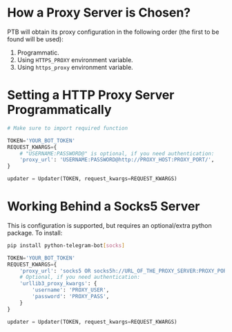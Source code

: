 # How a Proxy Server is Chosen?
PTB will obtain its proxy configuration in the following order (the first to be found will be used):
1. Programmatic.
2. Using `HTTPS_PROXY` environment variable.
3. Using `https_proxy` environment variable.

# Setting a HTTP Proxy Server Programmatically
```python
# Make sure to import required function

TOKEN='YOUR_BOT_TOKEN'
REQUEST_KWARGS={
    # "USERNAME:PASSWORD@" is optional, if you need authentication:
    'proxy_url': 'USERNAME:PASSWORD@http://PROXY_HOST:PROXY_PORT/',
}

updater = Updater(TOKEN, request_kwargs=REQUEST_KWARGS)
```

# Working Behind a Socks5 Server
This is configuration is supported, but requires an optional/extra python package.
To install:
```bash
pip install python-telegram-bot[socks]
```
```python
TOKEN='YOUR_BOT_TOKEN'
REQUEST_KWARGS={
    'proxy_url': 'socks5 OR socks5h://URL_OF_THE_PROXY_SERVER:PROXY_PORT',
    # Optional, if you need authentication:
    'urllib3_proxy_kwargs': {
        'username': 'PROXY_USER',
        'password': 'PROXY_PASS',
    }
}

updater = Updater(TOKEN, request_kwargs=REQUEST_KWARGS)